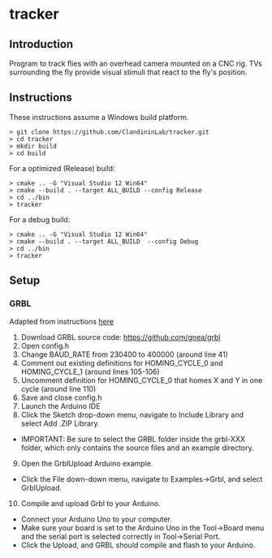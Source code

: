 # tracker

## Introduction

Program to track flies with an overhead camera mounted on a CNC rig.  TVs surrounding the fly provide visual stimuli that react to the fly's position.

## Instructions

These instructions assume a Windows build platform.

```
> git clone https://github.com/ClandininLab/tracker.git
> cd tracker
> mkdir build
> cd build
```
For a optimized (Release) build:
```
> cmake .. -G "Visual Studio 12 Win64"
> cmake --build . --target ALL_BUILD --config Release
> cd ../bin
> tracker
```

For a debug build:
```
> cmake .. -G "Visual Studio 12 Win64"
> cmake --build . --target ALL_BUILD  --config Debug
> cd ../bin
> tracker
```

## Setup

### GRBL

Adapted from instructions [here](https://github.com/gnea/grbl/wiki/Compiling-Grbl)

1. Download GRBL source code: https://github.com/gnea/grbl
2. Open config.h
3. Change BAUD_RATE from 230400 to 400000 (around line 41)
4. Comment out existing definitions for HOMING_CYCLE_0 and HOMING_CYCLE_1 (around lines 105-106)
5. Uncomment definition for HOMING_CYCLE_0 that homes X and Y in one cycle (around line 110)
6. Save and close config.h
7. Launch the Arduino IDE
8. Click the Sketch drop-down menu, navigate to Include Library and select Add .ZIP Library.
 * IMPORTANT: Be sure to select the GRBL folder inside the grbl-XXX folder, which only contains the source files and an example directory.
9. Open the GrblUpload Arduino example.
 * Click the File down-down menu, navigate to Examples->Grbl, and select GrblUpload.
10. Compile and upload Grbl to your Arduino.
 * Connect your Arduino Uno to your computer.
 * Make sure your board is set to the Arduino Uno in the Tool->Board menu and the serial port is selected correctly in Tool->Serial Port.
 * Click the Upload, and GRBL should compile and flash to your Arduino.


